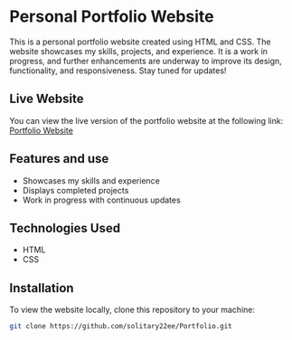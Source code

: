 # Personal Portfolio Website

This is a personal portfolio website created using HTML and CSS. The website showcases my skills, projects, and experience. It is a work in progress, and further enhancements are underway to improve its design, functionality, and responsiveness. Stay tuned for updates!

## Live Website

You can view the live version of the portfolio website at the following link:  
[Portfolio Website](https://solitary22ee.github.io/Portfolio/)

## Features and use

- Showcases my skills and experience
- Displays completed projects
- Work in progress with continuous updates

## Technologies Used

- HTML
- CSS

## Installation

To view the website locally, clone this repository to your machine:

```bash
git clone https://github.com/solitary22ee/Portfolio.git
